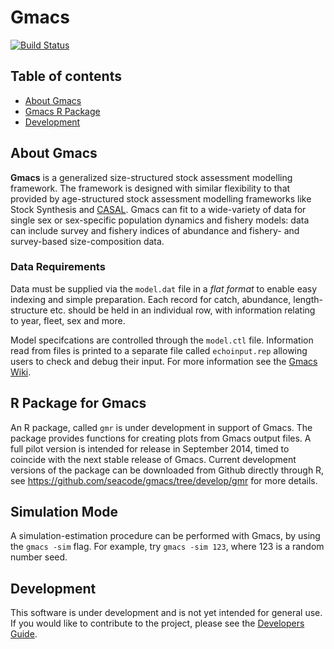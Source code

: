 # Gmacs

[![Build Status](https://travis-ci.org/seacode/gmacs.svg?branch=issue77)](https://travis-ci.org/seacode/gmacs)

<!-- Gmacs is currently under development. A simple working release version of Gmacs is available via `Tag V1.0` and has been tested using the BBRKC model available in the examples folder. The next major release of Gmacs is planned for September 2014. -->

## Table of contents
- [About Gmacs](#about-gmacs)
- [Gmacs R Package](#r-package-for-gmacs)
- [Development](#development)

## About Gmacs

**Gmacs** is a generalized size-structured stock assessment modelling
  framework. The framework is designed with similar flexibility to that provided
  by age-structured stock assessment modelling frameworks like Stock Synthesis
  and [CASAL](https://www.niwa.co.nz/fisheries/tools-resources/casal). Gmacs can
  fit to a wide-variety of data for single sex or sex-specific population
  dynamics and fishery models: data can include survey and fishery indices of
  abundance and fishery- and survey-based size-composition data.

### Data Requirements

Data must be supplied via the `model.dat` file in a *flat format* to enable easy
indexing and simple preparation. Each record for catch, abundance,
length-structure etc. should be held in an individual row, with information
relating to year, fleet, sex and more.

Model specifcations are controlled through the `model.ctl` file. Information
read from files is printed to a separate file called `echoinput.rep` allowing
users to check and debug their input. For more information see the [Gmacs
Wiki](https://github.com/seacode/gmacs/wiki).

## R Package for Gmacs

An R package, called `gmr` is under development in support of Gmacs. The package
provides functions for creating plots from Gmacs output files. A full pilot
version is intended for release in September 2014, timed to coincide with the
next stable release of Gmacs. Current development versions of the package can be
downloaded from Github directly through R, see
https://github.com/seacode/gmacs/tree/develop/gmr for more details.

## Simulation Mode

A simulation-estimation procedure can be performed with Gmacs, by using the
`gmacs -sim` flag. For example, try `gmacs -sim 123`, where 123 is a random
number seed.

## Development

This software is under development and is not yet intended for general use. If
you would like to contribute to the project, please see the [Developers
Guide](https://github.com/seacode/gmacs/wiki/5.-Developers).
